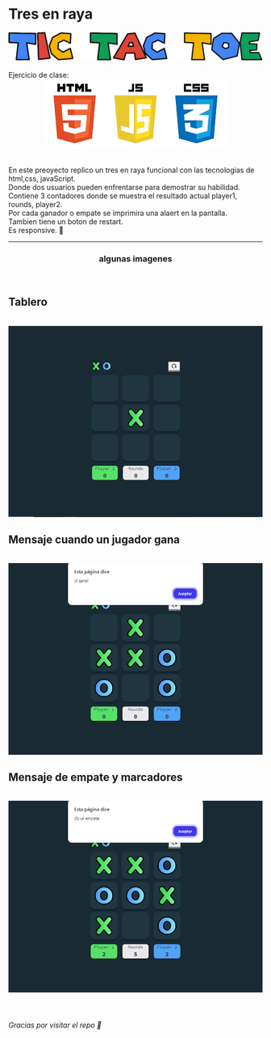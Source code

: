 <h1>Tres en raya</h1>
<div align="center">
  <img src="img/banner.png" alt="titulo">
</div>
<br>
Ejercicio de clase: 
<br>
<div align="center">
  <img src="img/htmls_css_js-removebg-preview.png" alt="banner">
</div>

<br>

En este preoyecto replico un tres en raya funcional con las tecnologias de html,css, javaScript. <br>
Donde dos usuarios pueden enfrentarse para demostrar su habilidad.  <br>
Contiene 3 contadores donde se muestra el resultado actual player1, rounds, player2.  <br>
Por cada ganador o empate se imprimira una alaert en la pantalla. <br>
Tambien tiene un boton de restart.  <br>
Es responsive. 🧮
<br>
<hr>
<div align="center">
<h3>algunas imagenes </h3>  <br>
<h2 align= "left"> Tablero </h2>  <br>
  <img src="img/im1.png" alt="im1">  <br>
  <h2 align= "left"> Mensaje cuando un jugador gana </h2>  <br>
  <img src="img/im2.png" alt="im2"> <br>
  <h2 align= "left"> Mensaje de empate y marcadores </h2>  <br>
  <img src="img/im3.png" alt="im3"> 
</div>

  
<br>
<br>
<h6>Gracias por visitar el repo 🥳 </h6>
